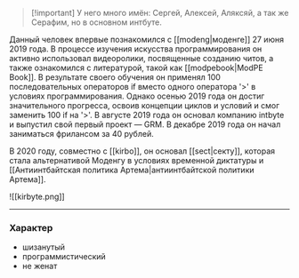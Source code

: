 >[!important] У него много имён: 
>Сергей, Алексей, Аляксяй, а так же Серафим, но в основном интбуте.


Данный человек впервые познакомился с [[modeng|моденге]] 27 июня 2019 года. В процессе изучения искусства программирования он активно использовал видеоролики, посвященные созданию читов, а также ознакомился с литературой, такой как [[modpebook|ModPE Book]]. В результате своего обучения он применял 100 последовательных операторов if вместо одного оператора '>' в условиях программирования. Однако осенью 2019 года он достиг значительного прогресса, освоив концепции циклов и условий и смог заменить 100 if на '>'. В августе 2019 года он основал компанию intbyte и выпустил свой первый проект — GRM. В декабре 2019 года он начал заниматься фрилансом за 40 рублей. 

В 2020 году, совместно с [[kirbo]], он основал [[sect|секту]], которая стала альтернативой Моденгу в условиях временной диктатуры и [[Антиинтбайтская политика Артема|антиинтбайтской политики Артема]].

![[kirbyte.png]]

---
### Характер

- шизанутый
- программистический
- не женат